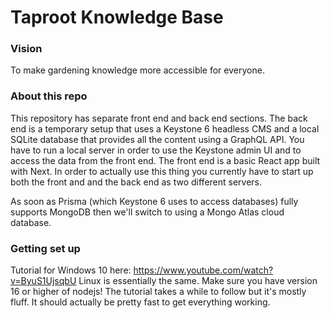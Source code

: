 # Taproot Knowledge Base

### Vision
To make gardening knowledge more accessible for everyone.

### About this repo
This repository has separate front end and back end sections. The back end is a temporary setup that uses a Keystone 6 headless CMS and a local SQLite database that provides all the content using a GraphQL API. You have to run a local server in order to use the Keystone admin UI and to access the data from the front end. The front end is a basic React app built with Next. In order to actually use this thing you currently have to start up both the front and and the back end as two different servers.

As soon as Prisma (which Keystone 6 uses to access databases) fully supports MongoDB then we'll switch to using a Mongo Atlas cloud database.

### Getting set up
Tutorial for Windows 10 here: https://www.youtube.com/watch?v=ByuS1UjsqbU
Linux is essentially the same. Make sure you have version 16 or higher of nodejs!
The tutorial takes a while to follow but it's mostly fluff. It should actually be pretty fast to get everything working.
